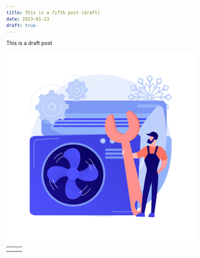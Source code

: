 ```yaml
---
title: This is a fifth post (draft)
date: 2023-01-23
draft: true
---
```

This is a draft post

![](/public/img/20944202.jpg)

|     |     |     |
| --- | --- | --- |
|     |     |     |
|     |     |     |